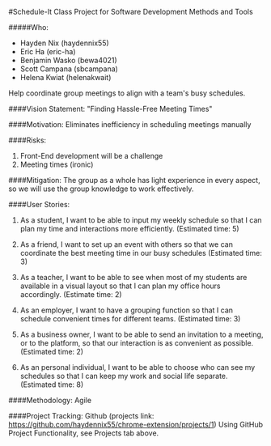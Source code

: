 #Schedule-It
Class Project for Software Development Methods and Tools

#####Who:
* Hayden Nix (haydennix55)
* Eric Ha (eric-ha)
* Benjamin Wasko (bewa4021)
* Scott Campana (sbcampana)
* Helena Kwiat (helenakwait)

Help coordinate group meetings to align with a team's busy schedules.

####Vision Statement:
"Finding Hassle-Free Meeting Times"

####Motivation:
Eliminates inefficiency in scheduling meetings manually

####Risks:
1. Front-End development will be a challenge
2. Meeting times (ironic)

####Mitigation:
The group as a whole has light experience in every aspect, so we will use the group knowledge to work effectively.

####User Stories:

1. As a student, I want to be able to input my weekly schedule so that I can plan my time and interactions more efficiently. (Estimated time: 5)

2. As a friend, I want to set up an event with others so that we can coordinate the best meeting time in our busy schedules (Estimated time: 3)

3. As a teacher, I want to be able to see when most of my students are available in a visual layout so that I can plan my office hours accordingly. (Estimate time: 2)

4. As an employer, I want to have a grouping function so that I can schedule convenient times for different teams. (Estimated time: 3)

5. As a business owner, I want to be able to send an invitation to a meeting, or to the platform, so that our interaction is as convenient as possible. (Estimated time: 2)

6. As an personal individual, I want to be able to choose who can see my schedules so that I can keep my work and social life separate. (Estimated time: 8)


####Methodology: Agile

####Project Tracking: Github (projects link: https://github.com/haydennix55/chrome-extension/projects/1)
Using GitHub Project Functionality, see Projects tab above.
